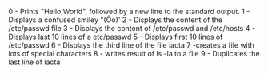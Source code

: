 0 - Prints "Hello,World", followed by a new line to the standard output.
1 - Displays a confused smiley "(Ôo)'
2 - Displays the content of the /etc/passwd file
3 - Displays the content of /etc/passwd and /etc/hosts
4 - Displays last 10 lines of a etc/passwd
5 - Displays first 10 lines of /etc/passwd
6 - Displays the third line of the file iacta
7 -creates a file with lots of special characters
8 - writes result of ls -la to a file
9 - Duplicates the last line of iacta

